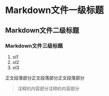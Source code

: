 # Markdown文件一级标题
## Markdown文件二级标题
### Markdown文件三级标题

1. ol1
2. ol2
3. ol3

正文段落部分正文段落部分正文段落部分

> 注释的内容部分注释的内容部分